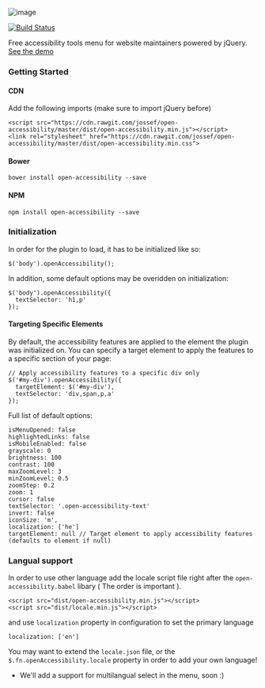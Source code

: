 ![image](https://raw.githubusercontent.com/jossef/open-accessibility/master/misc/banner.png)

[![Build Status](https://travis-ci.org/jossef/open-accessibility.svg?branch=master)](https://travis-ci.org/jossef/open-accessibility)

Free accessibility tools menu for website maintainers powered by jQuery. [See the demo](https://jossef.github.io/open-accessibility/)

### Getting Started


#### CDN
Add the following imports (make sure to import jQuery before)
```
<script src="https://cdn.rawgit.com/jossef/open-accessibility/master/dist/open-accessibility.min.js"></script>
<link rel="stylesheet" href="https://cdn.rawgit.com/jossef/open-accessibility/master/dist/open-accessibility.min.css">
```

#### Bower

```
bower install open-accessibility --save
```

#### NPM

```
npm install open-accessibility --save
```

### Initialization


In order for the plugin to load, it has to be initialized like so:
```
$('body').openAccessibility();
```

In addition, some default options may be overidden on initialization:
```
$('body').openAccessibility({
  textSelector: 'h1,p'
});
```

#### Targeting Specific Elements

By default, the accessibility features are applied to the element the plugin was initialized on. You can specify a target element to apply the features to a specific section of your page:

```
// Apply accessibility features to a specific div only
$('#my-div').openAccessibility({
  targetElement: $('#my-div'),
  textSelector: 'div,span,p,a'
});
```

Full list of default options:
```
isMenuOpened: false
highlightedLinks: false
isMobileEnabled: false
grayscale: 0
brightness: 100
contrast: 100
maxZoomLevel: 3
minZoomLevel: 0.5
zoomStep: 0.2
zoom: 1
cursor: false
textSelector: '.open-accessibility-text'
invert: false
iconSize: 'm',
localization: ['he']
targetElement: null // Target element to apply accessibility features (defaults to element if null)
```

### Langual support
In order to use other language add the locale script file right after the `open-accessibility.babel` libary ( The order is important ).
```
<script src="dist/open-accessibility.min.js"></script>
<script src="dist/locale.min.js"></script>
```

and use `localization` property in configuration to set the primary language
```
localization: ['en']
```

You may want to extend the `locale.json` file, or the `$.fn.openAccessibility.locale` property in order to add your own language!

* We'll add a support for multilangual select in the menu, soon :)
